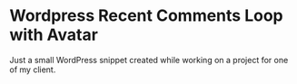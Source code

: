 # Wordpress Recent Comments Loop with Avatar

Just a small WordPress snippet created while working on a project for one of my client.
